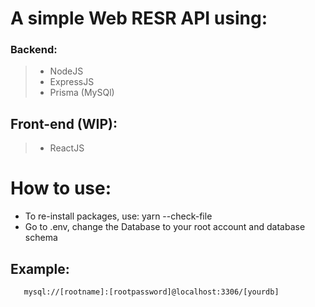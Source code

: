 # A simple Web RESR API using:

### Backend:

 >* NodeJS
 >* ExpressJS
 >* Prisma (MySQl)

## Front-end (WIP):

>* ReactJS

# How to use:
* To re-install packages, use: yarn --check-file
* Go to .env, change the Database to your root account and database schema

## Example:
       mysql://[rootname]:[rootpassword]@localhost:3306/[yourdb]